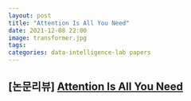 ```yaml
---
layout: post
title: "Attention Is All You Need"
date: 2021-12-08 22:00
image: transformer.jpg
tags:
categories: data-intelligence-lab papers
---
```




## [논문리뷰] [Attention Is All You Need](https://arxiv.org/pdf/1706.03762.pdf)

